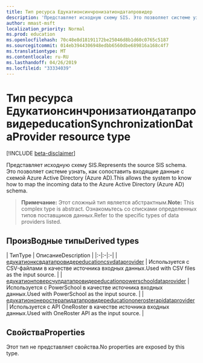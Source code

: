 ```yaml
---
title: Тип ресурса Едукатионсинчронизатиондатапровидер
description: 'Представляет исходную схему SIS. Это позволяет системе узнать, как сопоставить входящие данные с схемой Azure Active Directory (Azure AD). '
author: mmast-msft
localization_priority: Normal
ms.prod: education
ms.openlocfilehash: 70c48e8d18191172be25046d8b1d60c0765c5187
ms.sourcegitcommit: 014eb3944306948edbb6560dbe689816a168c4f7
ms.translationtype: MT
ms.contentlocale: ru-RU
ms.lasthandoff: 04/26/2019
ms.locfileid: "33334039"
---
```

# <a name="educationsynchronizationdataprovider-resource-type"></a><span data-ttu-id="75072-104">Тип ресурса Едукатионсинчронизатиондатапровидер</span><span class="sxs-lookup"><span data-stu-id="75072-104">educationSynchronizationDataProvider resource type</span></span>

[!INCLUDE [beta-disclaimer](../../includes/beta-disclaimer.md)]

<span data-ttu-id="75072-105">Представляет исходную схему SIS.</span><span class="sxs-lookup"><span data-stu-id="75072-105">Represents the source SIS schema.</span></span> <span data-ttu-id="75072-106">Это позволяет системе узнать, как сопоставить входящие данные с схемой Azure Active Directory (Azure AD).</span><span class="sxs-lookup"><span data-stu-id="75072-106">This allows the system to know how to map the incoming data to the Azure Active Directory (Azure AD) schema.</span></span>

> <span data-ttu-id="75072-107">**Примечание:** Этот сложный тип является абстрактным.</span><span class="sxs-lookup"><span data-stu-id="75072-107">**Note:** This complex type is abstract.</span></span> <span data-ttu-id="75072-108">Ознакомьтесь со списками определенных типов поставщиков данных.</span><span class="sxs-lookup"><span data-stu-id="75072-108">Refer to the specific types of data providers listed.</span></span>

## <a name="derived-types"></a><span data-ttu-id="75072-109">ПроизВодные типы</span><span class="sxs-lookup"><span data-stu-id="75072-109">Derived types</span></span>
| <span data-ttu-id="75072-110">Тип</span><span class="sxs-lookup"><span data-stu-id="75072-110">Type</span></span> | <span data-ttu-id="75072-111">Описание</span><span class="sxs-lookup"><span data-stu-id="75072-111">Description</span></span> |
|:-|:-|:-|
| [<span data-ttu-id="75072-112">едукатионксвдатапровидер</span><span class="sxs-lookup"><span data-stu-id="75072-112">educationcsvdataprovider</span></span>](educationcsvdataprovider.md) | <span data-ttu-id="75072-113">Используется с CSV-файлами в качестве источника входных данных.</span><span class="sxs-lookup"><span data-stu-id="75072-113">Used with CSV files as the input source.</span></span> |
| [<span data-ttu-id="75072-114">едукатионповерсчулдатапровидер</span><span class="sxs-lookup"><span data-stu-id="75072-114">educationpowerschooldataprovider</span></span>](educationpowerschooldataprovider.md) | <span data-ttu-id="75072-115">Используется с PowerSchool в качестве источника входных данных.</span><span class="sxs-lookup"><span data-stu-id="75072-115">Used with PowerSchool as the input source.</span></span> |
| [<span data-ttu-id="75072-116">едукатиононеростерапидатапровидер</span><span class="sxs-lookup"><span data-stu-id="75072-116">educationonerosterapidataprovider</span></span>](educationonerosterapidataprovider.md) | <span data-ttu-id="75072-117">Используется с API OneRoster в качестве источника входных данных.</span><span class="sxs-lookup"><span data-stu-id="75072-117">Used with OneRoster API as the input source.</span></span> |

## <a name="properties"></a><span data-ttu-id="75072-118">Свойства</span><span class="sxs-lookup"><span data-stu-id="75072-118">Properties</span></span>

<span data-ttu-id="75072-119">Этот тип не представляет свойства.</span><span class="sxs-lookup"><span data-stu-id="75072-119">No properties are exposed by this type.</span></span>
